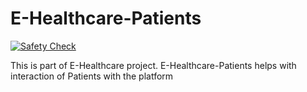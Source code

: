 # E-Healthcare-Patients

[![Safety Check](https://github.com/dhrvjha/E-Healthcare-Patients/actions/workflows/safety.yml/badge.svg)](https://github.com/dhrvjha/E-Healthcare-Patients/actions/workflows/safety.yml)

This is part of E-Healthcare project.
E-Healthcare-Patients helps with interaction of Patients with the platform

